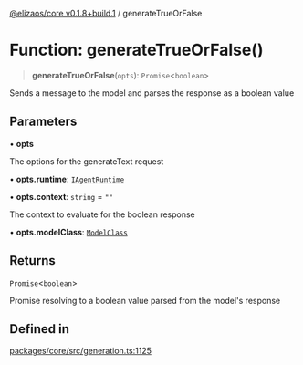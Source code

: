 [@elizaos/core v0.1.8+build.1](../index.md) / generateTrueOrFalse

# Function: generateTrueOrFalse()

> **generateTrueOrFalse**(`opts`): `Promise`\<`boolean`\>

Sends a message to the model and parses the response as a boolean value

## Parameters

• **opts**

The options for the generateText request

• **opts.runtime**: [`IAgentRuntime`](../interfaces/IAgentRuntime.md)

• **opts.context**: `string` = `""`

The context to evaluate for the boolean response

• **opts.modelClass**: [`ModelClass`](../enumerations/ModelClass.md)

## Returns

`Promise`\<`boolean`\>

Promise resolving to a boolean value parsed from the model's response

## Defined in

[packages/core/src/generation.ts:1125](https://github.com/gaiaaiagent/GAIA/blob/main/packages/core/src/generation.ts#L1125)
